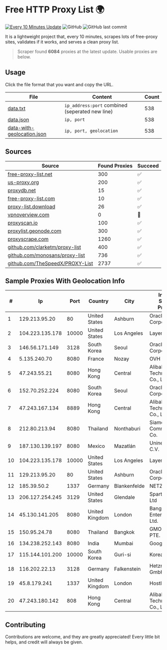 
# Free HTTP Proxy List 🌍

[![Every 10 Minutes Update](https://github.com/mertguvencli/http-proxy-list/actions/workflows/main.yml/badge.svg?branch=main)](https://github.com/mertguvencli/http-proxy-list/actions/workflows/main.yml)
![GitHub](https://img.shields.io/github/license/mertguvencli/http-proxy-list)
![GitHub last commit](https://img.shields.io/github/last-commit/mertguvencli/http-proxy-list)

It is a lightweight project that, every 10 minutes, scrapes lots of free-proxy sites, validates if it works, and serves a clean proxy list.


> Scraper found **6084** proxies at the latest update. Usable proxies are below.

## Usage

Click the file format that you want and copy the URL.


|File|Content|Count|
|----|-------|-----|
|[data.txt](https://raw.githubusercontent.com/mertguvencli/http-proxy-list/main/proxy-list/data.txt)|`ip_address:port` combined (seperated new line)|538|
|[data.json](https://raw.githubusercontent.com/mertguvencli/http-proxy-list/main/proxy-list/data.json)|`ip, port`|538|
|[data-with-geolocation.json](https://raw.githubusercontent.com/mertguvencli/http-proxy-list/main/proxy-list/data-with-geolocation.json)|`ip, port, geolocation`|538|

## Sources

|Source|Found Proxies|Succeed|
|------|-------------|-------|
|[free-proxy-list.net](https://free-proxy-list.net)|300|✅|
|[us-proxy.org](https://www.us-proxy.org)|200|✅|
|[proxydb.net](http://proxydb.net)|15|✅|
|[free-proxy-list.com](https://free-proxy-list.com/?page=&port=&type%5B%5D=http&type%5B%5D=https&up_time=0&search=Search)|10|✅|
|[proxy-list.download](https://www.proxy-list.download/HTTP)|26|✅|
|[vpnoverview.com](https://vpnoverview.com/privacy/anonymous-browsing/free-proxy-servers)|0|🚫|
|[proxyscan.io](https://www.proxyscan.io)|100|✅|
|[proxylist.geonode.com](https://proxylist.geonode.com/api/proxy-list?limit=300&page=1&sort_by=lastChecked&sort_type=desc&protocols=http,https)|300|✅|
|[proxyscrape.com](https://api.proxyscrape.com/v2/?request=displayproxies&protocol=http&timeout=10000&country=all&ssl=all&anonymity=all)|1260|✅|
|[github.com/clarketm/proxy-list](https://raw.githubusercontent.com/clarketm/proxy-list/master/proxy-list-raw.txt)|400|✅|
|[github.com/monosans/proxy-list](https://raw.githubusercontent.com/monosans/proxy-list/main/proxies/http.txt)|736|✅|
|[github.com/TheSpeedX/PROXY-List](https://raw.githubusercontent.com/TheSpeedX/PROXY-List/master/http.txt)|2737|✅|


## Sample Proxies With Geolocation Info

|#|Ip|Port|Country|City|Internet Service Provider|
|-|--|----|-------|----|-------------------------|
|1|129.213.95.20|80|United States|Ashburn|Oracle Corporation|
|2|104.223.135.178|10000|United States|Los Angeles|LayerHost|
|3|146.56.171.149|3128|South Korea|Seoul|Oracle Corporation|
|4|5.135.240.70|8080|France|Nozay|OVH SAS|
|5|47.243.55.21|8080|Hong Kong|Central|Alibaba (US) Technology Co., Ltd.|
|6|152.70.252.224|8080|South Korea|Seoul|Oracle Corporation|
|7|47.243.167.134|8889|Hong Kong|Central|Alibaba (US) Technology Co., Ltd.|
|8|212.80.213.94|8080|Thailand|Nonthaburi|Siamdata Communication Co.|
|9|187.130.139.197|8080|Mexico|Mazatlán|Uninet S.A. de C.V.|
|10|104.223.135.178|10000|United States|Los Angeles|LayerHost|
|11|129.213.95.20|80|United States|Ashburn|Oracle Corporation|
|12|185.39.50.2|1337|Germany|Blankenfelde|NETZNUTZ|
|13|206.127.254.245|3129|United States|Glendale|Spartan Host Ltd|
|14|45.130.141.205|8080|United Kingdom|London|Bangmod Enterprise Co., Ltd.|
|15|150.95.24.78|8080|Thailand|Bangkok|GMO-Z.COM PTE. LTD.|
|16|134.238.252.143|8080|India|Mumbai|Google LLC|
|17|115.144.101.200|10000|South Korea|Guri-si|Korea Telecom|
|18|116.202.22.13|3128|Germany|Falkenstein|Hetzner Online GmbH|
|19|45.8.179.241|1337|United Kingdom|London|Hostland LLC|
|20|47.243.180.142|808|Hong Kong|Central|Alibaba (US) Technology Co., Ltd.|



## Contributing

Contributions are welcome, and they are greatly appreciated! Every
little bit helps, and credit will always be given.


